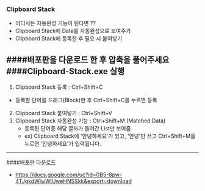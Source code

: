### Clipboard Stack

  - 어디서든 자동완성 기능이 된다면 ??
  - Clipboard Stack에 Data를 자동완성으로 보여주기
  - Clipboard Stack에 등록한 후 필요 시 붙여넣기 

####배포판을 다운로드 한 후 압축을 풀어주세요
####Clipboard-Stack.exe 실행
---

 1. Clipboard Stack 등록 : Ctrl+Shift+C
   - 등록할 단어를 드래그(Block)한 후 Ctrl+Shift+C를 누르면 등록
 2. Clipboard Stack 붙여넣기 : Ctrl+Shift+V
 3. Clipboard Stack 자동완성 기능 : Ctrl+Shift+M (Matched Data)
    - 등록된 단어중 해당 글자가 들어간 List만 보여줌 
    - ex) Clipboard Stack에 '안녕하세요'가 있고, '안녕'만 쓰고 Ctrl+Shift+M을 누르면 '안녕하세요'가 입력됩니다.

---

####배포판 다운로드
 - https://docs.google.com/uc?id=0B5-8pw-4TJgkdWlwWlUweHNSSkk&export=download
  
